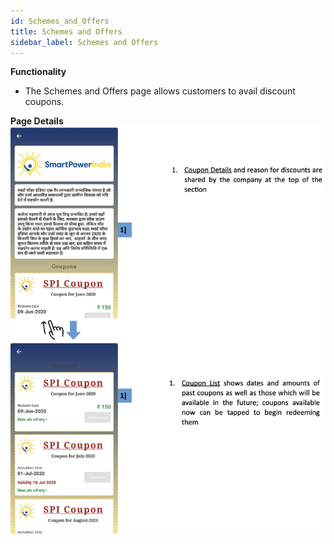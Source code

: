 ```yaml
---
id: Schemes_and_Offers
title: Schemes and Offers
sidebar_label: Schemes and Offers
---
```


**Functionality**
* The Schemes and Offers page allows customers to avail discount coupons.


**Page Details**
![Schemes and Offers Details](./assets/4.20_SchmsAndOffrs.png)
